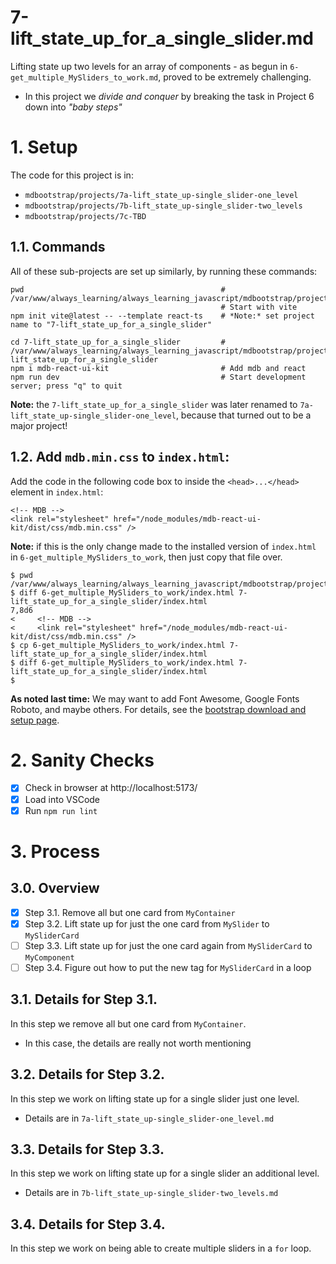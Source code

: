 
# 7-lift_state_up_for_a_single_slider.md

Lifting state up two levels for an array of components - as begun in `6-get_multiple_MySliders_to_work.md`, proved to be extremely challenging.

- In this project we *divide and conquer* by breaking the task in Project 6 down into *"baby steps"*

# 1. Setup

The code for this project is in:

- `mdbootstrap/projects/7a-lift_state_up-single_slider-one_level`
- `mdbootstrap/projects/7b-lift_state_up-single_slider-two_levels`
- `mdbootstrap/projects/7c-TBD`  

## 1.1. Commands

All of these sub-projects are set up similarly, by running these commands:

```
pwd                                            # /var/www/always_learning/always_learning_javascript/mdbootstrap/projects
                                               # Start with vite
npm init vite@latest -- --template react-ts    # *Note:* set project name to "7-lift_state_up_for_a_single_slider"

cd 7-lift_state_up_for_a_single_slider         # /var/www/always_learning/always_learning_javascript/mdbootstrap/projects/7-lift_state_up_for_a_single_slider
npm i mdb-react-ui-kit                         # Add mdb and react
npm run dev                                    # Start development server; press "q" to quit
```

**Note:** the `7-lift_state_up_for_a_single_slider` was later renamed to `7a-lift_state_up-single_slider-one_level`,
because that turned out to be a major project!

## 1.2. Add `mdb.min.css` to `index.html`:

Add the code in the following code box to inside the `<head>...</head>` element in `index.html`:

```
<!-- MDB -->
<link rel="stylesheet" href="/node_modules/mdb-react-ui-kit/dist/css/mdb.min.css" />
```

**Note:** if this is the only change made to the installed version of `index.html` in `6-get_multiple_MySliders_to_work`,
then just copy that file over.

```
$ pwd
/var/www/always_learning/always_learning_javascript/mdbootstrap/projects
$ diff 6-get_multiple_MySliders_to_work/index.html 7-lift_state_up_for_a_single_slider/index.html
7,8d6
<     <!-- MDB -->
<     <link rel="stylesheet" href="/node_modules/mdb-react-ui-kit/dist/css/mdb.min.css" />
$ cp 6-get_multiple_MySliders_to_work/index.html 7-lift_state_up_for_a_single_slider/index.html
$ diff 6-get_multiple_MySliders_to_work/index.html 7-lift_state_up_for_a_single_slider/index.html
$
```

**As noted last time:** We may want to add Font Awesome, Google Fonts Roboto, and maybe others.
For details, see the
[bootstrap download and setup page](https://mdbootstrap.com/learn/mdb-foundations/bootstrap/download-and-setup/).

# 2. Sanity Checks

- [x] Check in browser at http://localhost:5173/
- [x] Load into VSCode
- [x] Run `npm run lint`

# 3. Process

## 3.0. Overview

- [x] Step 3.1. Remove all but one card from `MyContainer`
- [x] Step 3.2. Lift state up for just the one card from `MySlider` to `MySliderCard`
- [ ] Step 3.3. Lift state up for just the one card again from `MySliderCard` to `MyComponent`
- [ ] Step 3.4. Figure out how to put the new tag for `MySliderCard` in a loop

## 3.1. Details for Step 3.1.

In this step we remove all but one card from `MyContainer`.

- In this case, the details are really not worth mentioning

## 3.2. Details for Step 3.2.

In this step we work on lifting state up for a single slider just one level.

- Details are in `7a-lift_state_up-single_slider-one_level.md`

## 3.3. Details for Step 3.3.

In this step we work on lifting state up for a single slider an additional level.

- Details are in `7b-lift_state_up-single_slider-two_levels.md`

## 3.4. Details for Step 3.4.

In this step we work on being able to create multiple sliders in a `for` loop.

